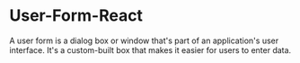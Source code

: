 # User-Form-React
A user form is a dialog box or window that's part of an application's user interface. It's a custom-built box that makes it easier for users to enter data.
